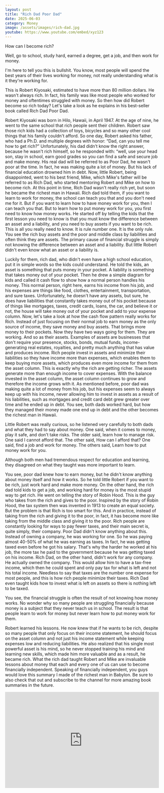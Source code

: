 ```yaml
---
layout: post
title: "Rich Dad Poor Dad"
date: 2025-06-03
category: Money
image: /assets/images/rich-dad.jpg
youtube: https://www.youtube.com/embed/xyz123
---
```


How can I become rich?


Well, go to school, study hard, earned a degree, get a job, and then work for money.

I'm here to tell you this is bullshit. You know, most people will spend the best years of their lives working for money, not really understanding what is it they're working for.


This is Robert Kiyosaki, estimated to have more than 80 million dollars. He wasn't always rich. In fact, his family was like most people who worked for money and oftentimes struggled with money. So then how did Robert become so rich today? Let's take a look as he explains in his best-seller book called Rich Dad Poor Dad.


Robert Kiyosaki was born in Hilo, Hawaii, in April 1947. At the age of nine, he went to the same school that rich people sent their children. Robert saw those rich kids had a collection of toys, bicycles and so many other cool things that his family couldn't afford. So one day, Robert asked his father, who had a Ph.D. and multiple degrees with honor: “Dad, can you tell me how to get rich?” Unfortunately, his dad didn’t know the right answer, because he wasn't rich himself, so he responded with: “well, use your head son, stay in school, earn good grades so you can find a safe and secure job and make money. His real dad will be referred to as Poor Dad, he wasn't poor at the time. In fact, he was making quite a lot of money. But his lack of financial education drowned him in debt. Now, little Robert, being disappointed, went to his best friend, Mike, which Mike's father will be referred to as Rich Dad, who started mentoring Robert and Mike on how to become rich. At this point in time, Rich Dad wasn't really rich yet, but soon he became the richest man in Hawaii. Rich dad told them, if you want to learn to work for money, the school can teach you that and you don't need me for it. But if you want to learn how to have money work for you, then I can teach you that. But to learn how to put money work for you, you first need to know how money works. He started off by telling the kids that the first lesson you need to know is that you must know the difference between an asset and a liability, and you need to buy assets if you want to be rich. This is all you really need to know. It is rule number one. It is the only rule. You see the rich buy assets and the poor and middle class by liabilities and often think they are assets. The primary cause of financial struggle is simply not knowing the difference between an asset and a liability. But little Robert didn't even know what an asset or a liability is.


Luckily for them, rich dad, who didn't even have a high school education, put it in simple words so the kids could understand. He told the kids, an asset is something that puts money in your pocket. A liability is something that takes money out of your pocket. Then he drew a simple diagram for kids and called it cash flow to show how a normal person handles his money. This normal person, right here, earns his income from his job, and his expenses are things like food, clothes, entertainment, transportation, and sure taxes. Unfortunately, he doesn't have any assets, but sure, he does have liabilities that constantly takes money out of his pocket because of things like mortgages, taxes, credit cards, loans, the car, and believe it or not, the house will take money out of your pocket and add to your expense column. Now, let's take a look at how the cash flow pattern really works for Rich. Instead of just focusing on their normal job to earn money as the only source of income, they save money and buy assets. That brings more money to their pockets. Now they have two ways going for them. They are working. And so as their assets. Examples of assets are businesses that don't require your presence, stocks, bonds, mutual funds, income-generating real estates, royalties, and pretty much anything that has value and produces income. Rich people invest in assets and minimize their liabilities so they have income more than expenses, which enables them to keep buying more assets, which produces even more income for them from the asset column. This is exactly why the rich are getting richer. The assets generate more than enough income to cover expenses. With the balance invested in the asset column, the asset column continues to grow and therefore the income grows with it. As mentioned before, poor dad was making quite a lot of money from his job, but his expenses seem to always keep up with his income, never allowing him to invest in assets as a result of his liabilities, such as mortgages and credit card debt grew greater over time and he ended up in debt. You see, both dads worked hard, but how they managed their money made one end up in debt and the other becomes the richest man in Hawaii.


Little Robert was really curious, so he listened very carefully to both dads and what they had to say about money. One said, when it comes to money, play it safe, and don't take risks. The older said, learn how to manage risk. One said I cannot afford that. The other said, How can I afford that? One said, find a job and work for money. The others said, Learn how to put money work for you.


Although both men had tremendous respect for education and learning, they disagreed on what they taught was more important to learn. 


You see, poor dad knew how to earn money, but he didn't know anything about money itself and how it works. So he told little Robert if you want to be rich, just work hard and make more money. On the other hand, the rich dad told kids to get a job, and working hard for money is the most stupid way to get rich. He went on telling the story of Robin Hood. This is the guy who takes from the rich and gives to the poor. Inspired by the story of Robin Hood, the tax system then was invented in 1913 to create an equal society. But the problem is that Rich is too smart for this. And in practice, instead of taking from the rich and giving it to the poor, in fact, it has become more like taking from the middle class and giving it to the poor. Rich people are constantly looking for ways to pay fewer taxes, and their main secret is, quite simply, their company. Poor Dad didn't know anything about this. Instead of owning a company, he was working for one. So he was paying almost 40-50% of what he was earning as taxes. In fact, he was getting taxed even before he got his salary. That's why the harder he worked at his job, the more tax he paid to the government because he was getting taxed on his income. Rich Dad, on the other hand, didn't work for any company. He actually owned the company. This would allow him to have a tax-free income, which then he could spent and only pay tax for what is left and not his total income. Needless to say that taxes are the number one expense for most people, and this is how rich people minimize their taxes. Rich Dad even taught kids how to invest what is left on assets so there is nothing left to be taxed.

You see, the financial struggle is often the result of not knowing how money works. No wonder why so many people are struggling financially because money is a subject that they never teach us in school. The result is that people learn to work for money but never learn how to put money work for them.



Robert learned his lessons. He now knew that if he wants to be rich, despite so many people that only focus on their income statement, he should focus on the asset column and not just his income statement while keeping expenses low and reducing liabilities. He also realized that his single most powerful asset is his mind, so he never stopped training his mind and learning new skills, which made him more valuable and as a result, he became rich. What the rich dad taught Robert and Mike are invaluable lessons about money that each and every one of us can use to become financially independent. Speaking of financially independent, you guys would love this summary I made of the richest man in Babylon. Be sure to also check that out and subscribe to the channel for more amazing book summaries in the future.


<iframe width="100%" height="315" src="https://www.youtube.com/embed/xyz123" frameborder="0" allowfullscreen></iframe>
